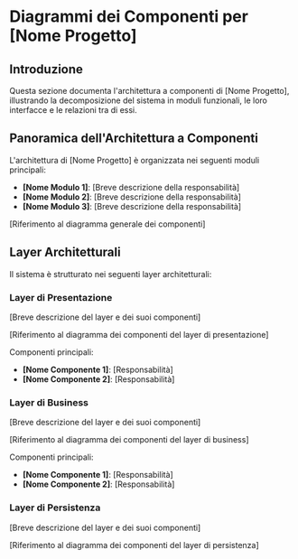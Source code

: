 # Diagrammi dei Componenti per [Nome Progetto]

## Introduzione

Questa sezione documenta l'architettura a componenti di [Nome Progetto], illustrando la decomposizione del sistema in moduli funzionali, le loro interfacce e le relazioni tra di essi.

## Panoramica dell'Architettura a Componenti

L'architettura di [Nome Progetto] è organizzata nei seguenti moduli principali:

- **[Nome Modulo 1]**: [Breve descrizione della responsabilità]
- **[Nome Modulo 2]**: [Breve descrizione della responsabilità]
- **[Nome Modulo 3]**: [Breve descrizione della responsabilità]

[Riferimento al diagramma generale dei componenti]

## Layer Architetturali

Il sistema è strutturato nei seguenti layer architetturali:

### Layer di Presentazione

[Breve descrizione del layer e dei suoi componenti]

[Riferimento al diagramma dei componenti del layer di presentazione]

Componenti principali:
- **[Nome Componente 1]**: [Responsabilità]
- **[Nome Componente 2]**: [Responsabilità]

### Layer di Business

[Breve descrizione del layer e dei suoi componenti]

[Riferimento al diagramma dei componenti del layer di business]

Componenti principali:
- **[Nome Componente 1]**: [Responsabilità]
- **[Nome Componente 2]**: [Responsabilità]

### Layer di Persistenza

[Breve descrizione del layer e dei suoi componenti]

[Riferimento al diagramma dei componenti del layer di persistenza]
